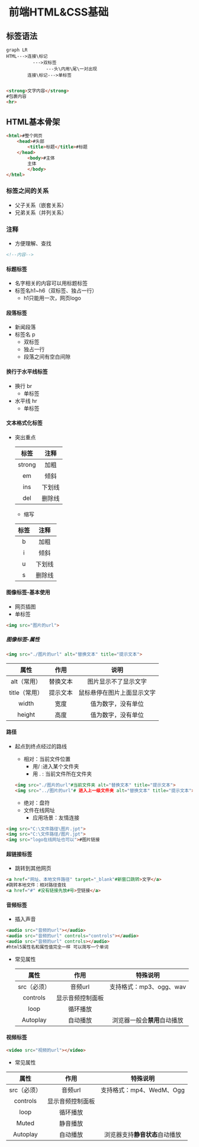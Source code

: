 

#  前端HTML&CSS基础

## 标签语法

```mermaid
graph LR
HTML--->连接\标记
          --->双标签
               ---头\内用\尾\一对出现
        连接\标记--->单标签
				
```

 

```html
<strong>文字内容</strong>
#包裹内容
<hr>
```

## HTML基本骨架

```html
<html>#整个网页
	<head>#头部
		<title>标题</title>#标题
	</head>
		<body>#主体
		主体
		</body>
</html>
```

### 标签之间的关系

- 父子关系（嵌套关系）
- 兄弟关系（并列关系）

### 注释

- 方便理解、查找

```html
<!--内容-->
```

#### 标题标签

- 名字相关的内容可以用标题标签
- 标签名h1~h6（双标签、独占一行）
  - h1只能用一次，网页logo

#### 段落标签

- 新闻段落
- 标签名 p 
  - 双标签
  - 独占一行
  - 段落之间有空白间隙

#### 换行于水平线标签

- 换行 br 
  - 单标签
- 水平线 hr 
  - 单标签

#### 文本格式化标签

- 突出重点

  |  标签  |  注释  |
  | :----: | :----: |
  | strong |  加粗  |
  |   em   |  倾斜  |
  |  ins   | 下划线 |
  |  del   | 删除线 |

   

  - 缩写

  | 标签 |  注释  |
  | :--: | :----: |
  |  b   |  加粗  |
  |  i   |  倾斜  |
  |  u   | 下划线 |
  |  s   | 删除线 |

#### 图像标签-基本使用

- 网页插图
- 单标签

```html
<img src="图片的url">
```

##### 图像标签-属性

```html
<img src="./图片的url" alt="替换文本" title="提示文本">
```

|     属性      |   作用   |            说明            |
| :-----------: | :------: | :------------------------: |
|  alt（常用）  | 替换文本 |    图片显示不了显示文字    |
| title（常用） | 提示文本 | 鼠标悬停在图片上面显示文字 |
|     width     |   宽度   |     值为数字，没有单位     |
|    height     |   高度   |     值为数字，没有单位     |



#### 路径

- 起点到终点经过的路线

  - 相对：当前文件位置
    - 用/ :进入某个文件夹
    - 用 . : 当前文件所在文件夹

  ```html
  <img src="./图片的url"#当前文件夹 alt="替换文本" title="提示文本">
  <img src="../图片的url"# 进入上一级文件夹 alt="替换文本" title="提示文本">
  ```

  - 绝对：盘符
  - 文件在线网址
    - 应用场景：友情连接

```html
<img src="C:\文件路径\图片.jpt">
<img src="C:\文件路径/图片.jpt">
<img src="logo在线网址也可以">#图片链接
```

#### 超链接标签

- 跳转到其他网页

```html
<a href="网址、本地文件路径" target="_blank"#新窗口跳转>文字</a>
#跳转本地文件：相对路径查找
<a href="#" #没有链接先放#号>空链接</a>
```

#### 音频标签

- 插入声音

```html
<audio src="音频的url"></audio>
<audio src="音频的url" controls="controls"></audio>
<audio src="音频的url" controls></audio>
#html5属性名和属性值完全一样 可以简写一个单词
```

- 常见属性

  |    属性     |       作用       |           特殊说明           |
  | :---------: | :--------------: | :--------------------------: |
  | src（必须） |     音频url      |   支持格式：mp3、ogg、wav    |
  |  controls   | 显示音频控制面板 |                              |
  |    loop     |     循环播放     |                              |
  |  Autoplay   |     自动播放     | 浏览器一般会**禁用**自动播放 |

#### 视频标签

```html
<video src="视频的url"></video>
```

- 常见属性

|    属性     |       作用       |            特殊说明            |
| :---------: | :--------------: | :----------------------------: |
| src（必须） |     音频url      |    支持格式：mp4、WedM、Ogg    |
|  controls   | 显示音频控制面板 |                                |
|    loop     |     循环播放     |                                |
|    Muted    |     静音播放     |                                |
|  Autoplay   |     自动播放     | 浏览器支持**静音状态**自动播放 |

